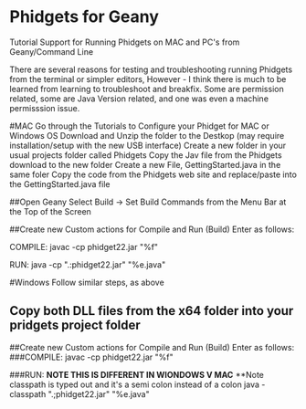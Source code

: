 # Phidgets for Geany
Tutorial Support for Running Phidgets on MAC and PC's from Geany/Command Line

There are several reasons for testing and troubleshooting running Phidgets from the terminal or simpler editors, 
However - I think there is much to be learned from learning to troubleshoot and breakfix.
Some are permission related, some are Java Version related, and one was even a machine permisssion issue.

#MAC
Go through the Tutorials to Configure your Phidget for MAC or Windows OS
Download and Unzip the folder to the Destkop
(may require installation/setup with the new USB interface)
Create a new folder in your usual projects folder called Phidgets
Copy the Jav file from the Phidgets download to the new folder
Create a new File, GettingStarted.java in the same foler
Copy the code from the Phidgets web site and replace/paste into the GettingStarted.java file

##Open Geany
Select Build -> Set Build Commands from the Menu Bar at the Top of the Screen

##Create new Custom actions for Compile and Run (Build)
Enter as follows:

COMPILE:
	javac -cp phidget22.jar "%f"

RUN:
	java -cp ".:phidget22.jar" "%e.java" 




#Windows
Follow similar steps, as above

## Copy both DLL files from the x64 folder into your pridgets project folder
##Create new Custom actions for Compile and Run (Build)
Enter as follows:
###COMPILE:
	javac -cp phidget22.jar "%f"

###RUN:  **NOTE THIS IS DIFFERENT IN WIONDOWS V MAC**
         **Note classpath is typed out and it's a semi colon instead of a colon
	java -classpath ".;phidget22.jar" "%e.java" 

  
